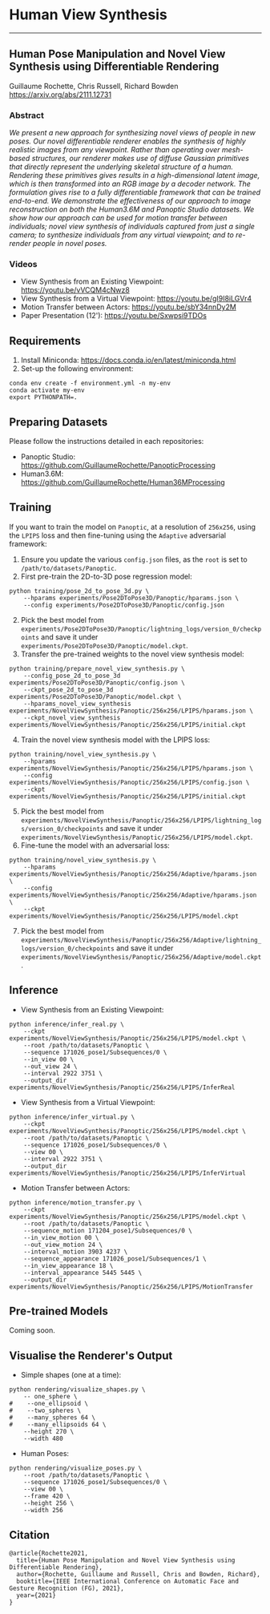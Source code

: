 # Human View Synthesis

---
## Human Pose Manipulation and Novel View Synthesis using Differentiable Rendering

Guillaume Rochette, Chris Russell, Richard Bowden \
https://arxiv.org/abs/2111.12731

### Abstract

*We present a new approach for synthesizing novel views of people in new poses. Our novel differentiable renderer enables the synthesis of highly realistic images from any viewpoint. Rather than operating over mesh-based structures, our renderer makes use of diffuse Gaussian primitives that directly represent the underlying skeletal structure of a human. Rendering these primitives gives results in a high-dimensional latent image, which is then transformed into an RGB image by a decoder network. The formulation gives rise to a fully differentiable framework that can be trained end-to-end. We demonstrate the effectiveness of our approach to image reconstruction on both the Human3.6M and Panoptic Studio datasets. We show how our approach can be used for motion transfer between individuals; novel view synthesis of individuals captured from just a single camera; to synthesize individuals from any virtual viewpoint; and to re-render people in novel poses.*

### Videos

- View Synthesis from an Existing Viewpoint: https://youtu.be/vVCQM4cNwz8
- View Synthesis from a Virtual Viewpoint: https://youtu.be/gI9I8iLGVr4
- Motion Transfer between Actors: https://youtu.be/sbY34nnDy2M
- Paper Presentation (12'): https://youtu.be/Sxwpsi9TDOs

## Requirements

1. Install Miniconda: https://docs.conda.io/en/latest/miniconda.html
2. Set-up the following environment:
```
conda env create -f environment.yml -n my-env
conda activate my-env
export PYTHONPATH=.
```

## Preparing Datasets

Please follow the instructions detailed in each repositories:
- Panoptic Studio: https://github.com/GuillaumeRochette/PanopticProcessing
- Human3.6M: https://github.com/GuillaumeRochette/Human36MProcessing

## Training

If you want to train the model on `Panoptic`, at a resolution of `256x256`, using the `LPIPS` loss and then fine-tuning using the `Adaptive` adversarial framework:

1. Ensure you update the various `config.json` files, as the `root` is set to `/path/to/datasets/Panoptic`.
2. First pre-train the 2D-to-3D pose regression model:
```
python training/pose_2d_to_pose_3d.py \
    --hparams experiments/Pose2DToPose3D/Panoptic/hparams.json \
    --config experiments/Pose2DToPose3D/Panoptic/config.json
```
2. Pick the best model from `experiments/Pose2DToPose3D/Panoptic/lightning_logs/version_0/checkpoints` and save it under `experiments/Pose2DToPose3D/Panoptic/model.ckpt`.
3. Transfer the pre-trained weights to the novel view synthesis model:
```
python training/prepare_novel_view_synthesis.py \
    --config_pose_2d_to_pose_3d experiments/Pose2DToPose3D/Panoptic/config.json \
    --ckpt_pose_2d_to_pose_3d experiments/Pose2DToPose3D/Panoptic/model.ckpt \
    --hparams_novel_view_synthesis experiments/NovelViewSynthesis/Panoptic/256x256/LPIPS/hparams.json \
    --ckpt_novel_view_synthesis experiments/NovelViewSynthesis/Panoptic/256x256/LPIPS/initial.ckpt
```
4. Train the novel view synthesis model with the LPIPS loss:
```
python training/novel_view_synthesis.py \
    --hparams experiments/NovelViewSynthesis/Panoptic/256x256/LPIPS/hparams.json \
    --config experiments/NovelViewSynthesis/Panoptic/256x256/LPIPS/config.json \
    --ckpt experiments/NovelViewSynthesis/Panoptic/256x256/LPIPS/initial.ckpt
```
5. Pick the best model from `experiments/NovelViewSynthesis/Panoptic/256x256/LPIPS/lightning_logs/version_0/checkpoints` and save it under `experiments/NovelViewSynthesis/Panoptic/256x256/LPIPS/model.ckpt`.
6. Fine-tune the model with an adversarial loss:
```
python training/novel_view_synthesis.py \
    --hparams experiments/NovelViewSynthesis/Panoptic/256x256/Adaptive/hparams.json \
    --config experiments/NovelViewSynthesis/Panoptic/256x256/Adaptive/hparams.json \
    --ckpt experiments/NovelViewSynthesis/Panoptic/256x256/LPIPS/model.ckpt
```
7. Pick the best model from `experiments/NovelViewSynthesis/Panoptic/256x256/Adaptive/lightning_logs/version_0/checkpoints` and save it under `experiments/NovelViewSynthesis/Panoptic/256x256/Adaptive/model.ckpt`.

## Inference
- View Synthesis from an Existing Viewpoint:
```
python inference/infer_real.py \
    --ckpt experiments/NovelViewSynthesis/Panoptic/256x256/LPIPS/model.ckpt \
    --root /path/to/datasets/Panoptic \
    --sequence 171026_pose1/Subsequences/0 \
    --in_view 00 \
    --out_view 24 \
    --interval 2922 3751 \
    --output_dir experiments/NovelViewSynthesis/Panoptic/256x256/LPIPS/InferReal 
```
- View Synthesis from a Virtual Viewpoint:
```
python inference/infer_virtual.py \
    --ckpt experiments/NovelViewSynthesis/Panoptic/256x256/LPIPS/model.ckpt \
    --root /path/to/datasets/Panoptic \
    --sequence 171026_pose1/Subsequences/0 \
    --view 00 \
    --interval 2922 3751 \
    --output_dir experiments/NovelViewSynthesis/Panoptic/256x256/LPIPS/InferVirtual
```
- Motion Transfer between Actors:
```
python inference/motion_transfer.py \
    --ckpt experiments/NovelViewSynthesis/Panoptic/256x256/LPIPS/model.ckpt \
    --root /path/to/datasets/Panoptic \
    --sequence_motion 171204_pose1/Subsequences/0 \
    --in_view_motion 00 \
    --out_view_motion 24 \
    --interval_motion 3903 4237 \
    --sequence_appearance 171026_pose1/Subsequences/1 \
    --in_view_appearance 18 \
    --interval_appearance 5445 5445 \
    --output_dir experiments/NovelViewSynthesis/Panoptic/256x256/LPIPS/MotionTransfer
```

## Pre-trained Models
Coming soon.

## Visualise the Renderer's Output

- Simple shapes (one at a time):
```
python rendering/visualize_shapes.py \
    -- one_sphere \
#    --one_ellipsoid \
#    --two_spheres \
#    --many_spheres 64 \
#    --many_ellipsoids 64 \
    --height 270 \
    --width 480
```
- Human Poses:
```
python rendering/visualize_poses.py \
    --root /path/to/datasets/Panoptic \
    --sequence 171026_pose1/Subsequences/0 \
    --view 00 \
    --frame 420 \
    --height 256 \
    --width 256
```

## Citation
```
@article{Rochette2021,
  title={Human Pose Manipulation and Novel View Synthesis using Differentiable Rendering},
  author={Rochette, Guillaume and Russell, Chris and Bowden, Richard},
  booktitle={IEEE International Conference on Automatic Face and Gesture Recognition (FG), 2021},
  year={2021}
}
```